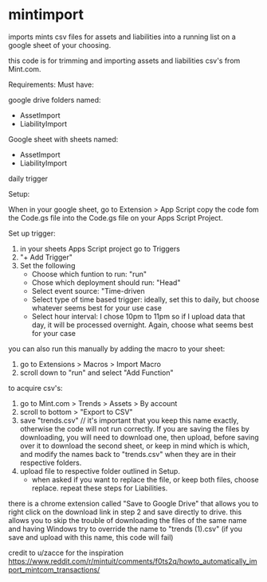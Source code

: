 # mintimport
imports mints csv files for assets and liabilities into a running list on a google sheet of your choosing.

this code is for trimming and importing assets and liabilities csv's from Mint.com. 

Requirements: 
Must have: 

google drive folders named:
- AssetImport
- LiabilityImport

Google sheet with sheets named:
- AssetImport
- LiabilityImport

daily trigger


Setup: 

When in your google sheet, go to Extension > App Script
copy the code fom the Code.gs file into the Code.gs file on your Apps Script Project.

Set up trigger:
1. in your sheets Apps Script project go to Triggers
2. "+ Add Trigger"
3. Set the following
   - Choose which funtion to run: "run"
   - Chose which deployment should run: "Head"
   - Select event source: "Time-driven
   - Select type of time based trigger: ideally, set this to daily, but choose whatever seems best for your use case
   - Select hour interval: I chose 10pm to 11pm so if I upload data that day, it will be processed overnight. Again, choose what seems best for your case

you can also run this manually by adding the macro to your sheet:
1. go to Extensions > Macros > Import Macro
2. scroll down to "run" and select "Add Function"

to acquire csv's:
1. go to Mint.com > Trends > Assets > By account
2. scroll to bottom > "Export to CSV"
3. save "trends.csv" // it's important that you keep this name exactly, otherwise the code will not run correctly. If you are saving the files by downloading, you will need to download one, then upload, before saving over it to download the second sheet, or keep in mind which is which, and modify the names back to "trends.csv" when they are in their respective folders. 
4. upload file to respective folder outlined in Setup.
   - when asked if you want to replace the file, or keep both files, choose replace. 
repeat these steps for Liabilities.

there is a chrome extension called "Save to Google Drive" that allows you to right click on the download link in step 2 and save directly to drive. 
this allows you to skip the trouble of downloading the files of the same name and having Windows try to override the name to "trends (1).csv" (if you save and upload with this name, this code will fail)

credit to u/zacce for the inspiration
https://www.reddit.com/r/mintuit/comments/f0ts2q/howto_automatically_import_mintcom_transactions/
